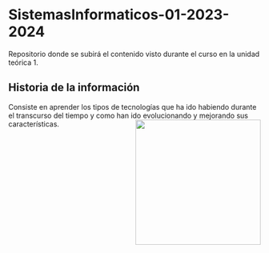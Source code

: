 # SistemasInformaticos-01-2023-2024
Repositorio donde se subirá el contenido visto durante el curso en la unidad teórica 1.

<h2>Historia de la información</h2>
Consiste en aprender los tipos de tecnologías que ha ido habiendo durante el transcurso del tiempo y como han ido evolucionando y mejorando sus características.
<picture> <img align="right" src="https://github.com/7oSkaaa/7oSkaaa/blob/main/Images/Right_Side.gif?raw=true" width = 250px></picture>
